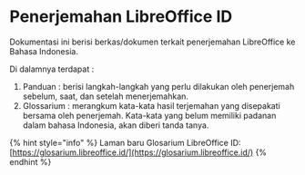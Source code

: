# Penerjemahan LibreOffice ID

Dokumentasi ini berisi berkas/dokumen terkait penerjemahan LibreOffice ke Bahasa Indonesia.

Di dalamnya terdapat : 

1. Panduan : berisi langkah-langkah yang perlu dilakukan oleh penerjemah sebelum, saat, dan setelah menerjemahkan.
2. Glossarium : merangkum kata-kata hasil terjemahan yang disepakati bersama oleh penerjemah. Kata-kata yang belum memiliki padanan dalam bahasa Indonesia, akan diberi tanda tanya.

{% hint style="info" %}
Laman baru Glosarium LibreOffice ID: [https://glosarium.libreoffice.id/](https://glosarium.libreoffice.id/)
{% endhint %}



